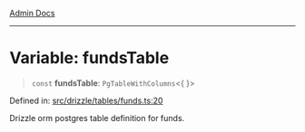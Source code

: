 [Admin Docs](/)

***

# Variable: fundsTable

> `const` **fundsTable**: `PgTableWithColumns`\<\{ \}\>

Defined in: [src/drizzle/tables/funds.ts:20](https://github.com/Sourya07/talawa-api/blob/cfbd515d04ffba748b09232a33807f1845dd1878/src/drizzle/tables/funds.ts#L20)

Drizzle orm postgres table definition for funds.
